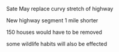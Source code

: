 Sate May replace curvy stretch of highway

New highway segment 1 mile shorter

150 houses would have to be removed

some wildlife habits will also be effected